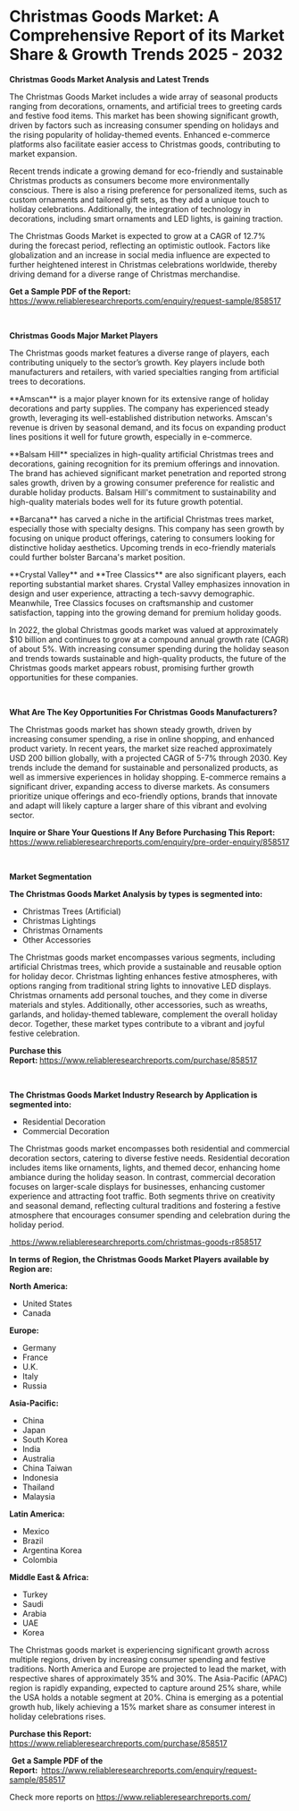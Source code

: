 <p><h1>Christmas Goods Market: A Comprehensive Report of its Market Share & Growth Trends 2025 - 2032</h1></p><p><strong>Christmas Goods Market Analysis and Latest Trends</strong></p>
<p><p>The Christmas Goods Market includes a wide array of seasonal products ranging from decorations, ornaments, and artificial trees to greeting cards and festive food items. This market has been showing significant growth, driven by factors such as increasing consumer spending on holidays and the rising popularity of holiday-themed events. Enhanced e-commerce platforms also facilitate easier access to Christmas goods, contributing to market expansion.</p><p>Recent trends indicate a growing demand for eco-friendly and sustainable Christmas products as consumers become more environmentally conscious. There is also a rising preference for personalized items, such as custom ornaments and tailored gift sets, as they add a unique touch to holiday celebrations. Additionally, the integration of technology in decorations, including smart ornaments and LED lights, is gaining traction.</p><p>The Christmas Goods Market is expected to grow at a CAGR of 12.7% during the forecast period, reflecting an optimistic outlook. Factors like globalization and an increase in social media influence are expected to further heightened interest in Christmas celebrations worldwide, thereby driving demand for a diverse range of Christmas merchandise.</p></p>
<p><strong>Get a Sample PDF of the Report:&nbsp;</strong> <a href="https://www.reliableresearchreports.com/enquiry/request-sample/858517?utm_campaign=3111&utm_medium=2&utm_source=Github&utm_content=ia&utm_term=04042025&utm_id=christmas-goods">https://www.reliableresearchreports.com/enquiry/request-sample/858517</a></p>
<p>&nbsp;</p>
<p><strong>Christmas Goods Major Market Players</strong></p>
<p><p>The Christmas goods market features a diverse range of players, each contributing uniquely to the sector’s growth. Key players include both manufacturers and retailers, with varied specialties ranging from artificial trees to decorations.</p><p>**Amscan** is a major player known for its extensive range of holiday decorations and party supplies. The company has experienced steady growth, leveraging its well-established distribution networks. Amscan's revenue is driven by seasonal demand, and its focus on expanding product lines positions it well for future growth, especially in e-commerce.</p><p>**Balsam Hill** specializes in high-quality artificial Christmas trees and decorations, gaining recognition for its premium offerings and innovation. The brand has achieved significant market penetration and reported strong sales growth, driven by a growing consumer preference for realistic and durable holiday products. Balsam Hill's commitment to sustainability and high-quality materials bodes well for its future growth potential.</p><p>**Barcana** has carved a niche in the artificial Christmas trees market, especially those with specialty designs. This company has seen growth by focusing on unique product offerings, catering to consumers looking for distinctive holiday aesthetics. Upcoming trends in eco-friendly materials could further bolster Barcana's market position.</p><p>**Crystal Valley** and **Tree Classics** are also significant players, each reporting substantial market shares. Crystal Valley emphasizes innovation in design and user experience, attracting a tech-savvy demographic. Meanwhile, Tree Classics focuses on craftsmanship and customer satisfaction, tapping into the growing demand for premium holiday goods.</p><p>In 2022, the global Christmas goods market was valued at approximately $10 billion and continues to grow at a compound annual growth rate (CAGR) of about 5%. With increasing consumer spending during the holiday season and trends towards sustainable and high-quality products, the future of the Christmas goods market appears robust, promising further growth opportunities for these companies.</p></p>
<p>&nbsp;</p>
<p><strong>What Are The Key Opportunities For Christmas Goods Manufacturers?</strong></p>
<p><p>The Christmas goods market has shown steady growth, driven by increasing consumer spending, a rise in online shopping, and enhanced product variety. In recent years, the market size reached approximately USD 200 billion globally, with a projected CAGR of 5-7% through 2030. Key trends include the demand for sustainable and personalized products, as well as immersive experiences in holiday shopping. E-commerce remains a significant driver, expanding access to diverse markets. As consumers prioritize unique offerings and eco-friendly options, brands that innovate and adapt will likely capture a larger share of this vibrant and evolving sector.</p></p>
<p><strong>Inquire or Share Your Questions If Any Before Purchasing This Report:</strong> <a href="https://www.reliableresearchreports.com/enquiry/pre-order-enquiry/858517?utm_campaign=3111&utm_medium=2&utm_source=Github&utm_content=ia&utm_term=04042025&utm_id=christmas-goods">https://www.reliableresearchreports.com/enquiry/pre-order-enquiry/858517</a></p>
<p>&nbsp;</p>
<p><strong>Market Segmentation</strong></p>
<p><strong>The Christmas Goods Market Analysis by types is segmented into:</strong></p>
<p><ul><li>Christmas Trees (Artificial)</li><li>Christmas Lightings</li><li>Christmas Ornaments</li><li>Other Accessories</li></ul></p>
<p><p>The Christmas goods market encompasses various segments, including artificial Christmas trees, which provide a sustainable and reusable option for holiday decor. Christmas lighting enhances festive atmospheres, with options ranging from traditional string lights to innovative LED displays. Christmas ornaments add personal touches, and they come in diverse materials and styles. Additionally, other accessories, such as wreaths, garlands, and holiday-themed tableware, complement the overall holiday decor. Together, these market types contribute to a vibrant and joyful festive celebration.</p></p>
<p><strong>Purchase this Report:&nbsp;</strong><a href="https://www.reliableresearchreports.com/purchase/858517?utm_campaign=3111&utm_medium=2&utm_source=Github&utm_content=ia&utm_term=04042025&utm_id=christmas-goods">https://www.reliableresearchreports.com/purchase/858517</a></p>
<p>&nbsp;</p>
<p><strong>The Christmas Goods Market Industry Research by Application is segmented into:</strong></p>
<p><ul><li>Residential Decoration</li><li>Commercial Decoration</li></ul></p>
<p><p>The Christmas goods market encompasses both residential and commercial decoration sectors, catering to diverse festive needs. Residential decoration includes items like ornaments, lights, and themed decor, enhancing home ambiance during the holiday season. In contrast, commercial decoration focuses on larger-scale displays for businesses, enhancing customer experience and attracting foot traffic. Both segments thrive on creativity and seasonal demand, reflecting cultural traditions and fostering a festive atmosphere that encourages consumer spending and celebration during the holiday period.</p></p>
<p><a href="https://www.reliableresearchreports.com/christmas-goods-r858517?utm_campaign=3111&utm_medium=2&utm_source=Github&utm_content=ia&utm_term=04042025&utm_id=christmas-goods">&nbsp;https://www.reliableresearchreports.com/christmas-goods-r858517</a></p>
<p><strong>In terms of Region, the Christmas Goods Market Players available by Region are:</strong></p>
<p>
    <p> <strong> North America: </strong>
        <ul>
            <li>United States</li>
            <li>Canada</li>
        </ul>
        </p> 
    <p> <strong> Europe: </strong>
        <ul>
            <li>Germany</li>
            <li>France</li>
            <li>U.K.</li>
            <li>Italy</li>
            <li>Russia</li>
        </ul>
        </p> 
    <p> <strong> Asia-Pacific: </strong>
        <ul>
            <li>China</li>
            <li>Japan</li>
            <li>South Korea</li>
            <li>India</li>
            <li>Australia</li>
            <li>China Taiwan</li>
            <li>Indonesia</li>
            <li>Thailand</li>
            <li>Malaysia</li>
        </ul>
        </p> 
    <p> <strong> Latin America: </strong>
        <ul>
            <li>Mexico</li>
            <li>Brazil</li>
            <li>Argentina Korea</li>
            <li>Colombia</li>
        </ul>
        </p> 
    <p> <strong> Middle East & Africa: </strong>
        <ul>
            <li>Turkey</li>
            <li>Saudi</li>
            <li>Arabia</li>
            <li>UAE</li>
            <li>Korea</li>
        </ul>
    </p>
    </p>
<p><p>The Christmas goods market is experiencing significant growth across multiple regions, driven by increasing consumer spending and festive traditions. North America and Europe are projected to lead the market, with respective shares of approximately 35% and 30%. The Asia-Pacific (APAC) region is rapidly expanding, expected to capture around 25% share, while the USA holds a notable segment at 20%. China is emerging as a potential growth hub, likely achieving a 15% market share as consumer interest in holiday celebrations rises.</p></p>
<p><strong>Purchase this Report: </strong><a href="https://www.reliableresearchreports.com/purchase/858517?utm_campaign=3111&utm_medium=2&utm_source=Github&utm_content=ia&utm_term=04042025&utm_id=christmas-goods">https://www.reliableresearchreports.com/purchase/858517</a></p>
<p>&nbsp;<strong>Get a Sample PDF of the Report:&nbsp;&nbsp;</strong><a href="https://www.reliableresearchreports.com/enquiry/request-sample/858517?utm_campaign=3111&utm_medium=2&utm_source=Github&utm_content=ia&utm_term=04042025&utm_id=christmas-goods">https://www.reliableresearchreports.com/enquiry/request-sample/858517</a></p>
<p><strong></strong></p>
<p>Check more reports on <a href="https://www.reliableresearchreports.com/?utm_campaign=3111&utm_medium=2&utm_source=Github&utm_content=ia&utm_term=04042025&utm_id=christmas-goods">https://www.reliableresearchreports.com/</a></p>